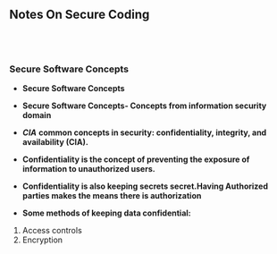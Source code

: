 ## Notes On Secure Coding 


<br><br>


### Secure Software Concepts

* **Secure Software Concepts**

* **Secure Software Concepts- Concepts from information security domain**

*  _**CIA**_ **common concepts in security: confidentiality, integrity, and availability (CIA).**

* **Confidentiality is the concept of preventing the exposure of information to unauthorized users.**

* **Confidentiality is also keeping secrets secret.Having Authorized parties makes the means there is authorization**  

* **Some methods of keeping data confidential:**

 1. Access controls
 2. Encryption
